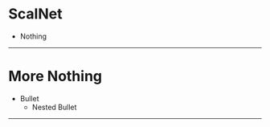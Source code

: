 # ScalNet

* Nothing



-------------------
<div style="page-break-after: always;"></div>

# More Nothing

* Bullet
  * Nested Bullet

-------------------
<div style="page-break-after: always;"></div>
